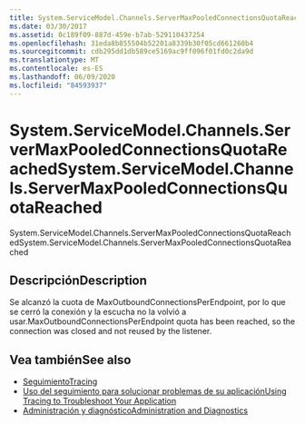 ```yaml
---
title: System.ServiceModel.Channels.ServerMaxPooledConnectionsQuotaReached
ms.date: 03/30/2017
ms.assetid: 0c189f09-887d-459e-b7ab-529110437254
ms.openlocfilehash: 31eda8b855504b52201a8339b30f05cd661260b4
ms.sourcegitcommit: cdb295dd1db589ce5169ac9ff096f01fd0c2da9d
ms.translationtype: MT
ms.contentlocale: es-ES
ms.lasthandoff: 06/09/2020
ms.locfileid: "84593937"
---
```

# <a name="systemservicemodelchannelsservermaxpooledconnectionsquotareached"></a><span data-ttu-id="1f9e5-102">System.ServiceModel.Channels.ServerMaxPooledConnectionsQuotaReached</span><span class="sxs-lookup"><span data-stu-id="1f9e5-102">System.ServiceModel.Channels.ServerMaxPooledConnectionsQuotaReached</span></span>
<span data-ttu-id="1f9e5-103">System.ServiceModel.Channels.ServerMaxPooledConnectionsQuotaReached</span><span class="sxs-lookup"><span data-stu-id="1f9e5-103">System.ServiceModel.Channels.ServerMaxPooledConnectionsQuotaReached</span></span>  
  
## <a name="description"></a><span data-ttu-id="1f9e5-104">Descripción</span><span class="sxs-lookup"><span data-stu-id="1f9e5-104">Description</span></span>  
 <span data-ttu-id="1f9e5-105">Se alcanzó la cuota de MaxOutboundConnectionsPerEndpoint, por lo que se cerró la conexión y la escucha no la volvió a usar.</span><span class="sxs-lookup"><span data-stu-id="1f9e5-105">MaxOutboundConnectionsPerEndpoint quota has been reached, so the connection was closed and not reused by the listener.</span></span>  
  
## <a name="see-also"></a><span data-ttu-id="1f9e5-106">Vea también</span><span class="sxs-lookup"><span data-stu-id="1f9e5-106">See also</span></span>

- [<span data-ttu-id="1f9e5-107">Seguimiento</span><span class="sxs-lookup"><span data-stu-id="1f9e5-107">Tracing</span></span>](index.md)
- [<span data-ttu-id="1f9e5-108">Uso del seguimiento para solucionar problemas de su aplicación</span><span class="sxs-lookup"><span data-stu-id="1f9e5-108">Using Tracing to Troubleshoot Your Application</span></span>](using-tracing-to-troubleshoot-your-application.md)
- [<span data-ttu-id="1f9e5-109">Administración y diagnóstico</span><span class="sxs-lookup"><span data-stu-id="1f9e5-109">Administration and Diagnostics</span></span>](../index.md)
